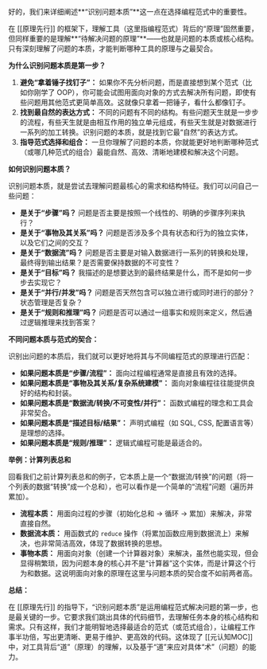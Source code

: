 好的，我们来详细阐述**“识别问题本质”**这一点在选择编程范式中的重要性。

在 [[原理先行]] 的框架下，理解工具（这里指编程范式）背后的“原理”固然重要，但同样重要的是理解**“待解决问题的原理”**——也就是问题的本质或核心结构。只有深刻理解了问题的本质，才能判断哪种工具的原理与之最契合。

**为什么识别问题本质是第一步？**

1.  **避免“拿着锤子找钉子”：** 如果你不先分析问题，而是直接想到某个范式（比如你刚学了 OOP），你可能会试图用面向对象的方式去解决所有问题，即使有些问题用其他范式更简单高效。这就像只拿着一把锤子，看什么都像钉子。
2.  **找到最自然的表达方式：** 不同的问题有不同的结构。有些问题天生就是一步步的流程，有些天生就是由相互作用的独立单元组成，有些天生就是对数据进行一系列的加工转换。识别问题的本质，就是找到它最“自然”的表达方式。
3.  **指导范式选择和组合：** 一旦你理解了问题的本质，你就能更好地判断哪种范式（或哪几种范式的组合）最能自然、高效、清晰地建模和解决这个问题。

**如何识别问题本质？**

识别问题本质，就是尝试去理解问题最核心的需求和结构特征。我们可以问自己一些问题：

*   **是关于“步骤”吗？** 问题是否主要是按照一个线性的、明确的步骤序列来执行？
*   **是关于“事物及其关系”吗？** 问题是否涉及多个具有状态和行为的独立实体，以及它们之间的交互？
*   **是关于“数据流”吗？** 问题是否主要是对输入数据进行一系列的转换和处理，最终得到输出结果？是否需要保持数据的不可变性？
*   **是关于“目标”吗？** 我描述的是想要达到的最终结果是什么，而不是如何一步步去实现它？
*   **是关于“并行/并发”吗？** 问题是否天然包含可以独立进行或同时进行的部分？状态管理是否复杂？
*   **是关于“规则和推理”吗？** 问题是否可以通过一组事实和规则来定义，然后通过逻辑推理来找到答案？

**不同问题本质与范式的契合：**

识别出问题的本质后，我们就可以更好地将其与不同编程范式的原理进行匹配：

*   **如果问题本质是“步骤/流程”：** 面向过程编程通常是直接且有效的选择。
*   **如果问题本质是“事物及其关系/复杂系统建模”：** 面向对象编程往往能提供良好的结构和封装。
*   **如果问题本质是“数据流/转换/不可变性/并行”：** 函数式编程的理念和工具会非常契合。
*   **如果问题本质是“描述目标/结果”：** 声明式编程（如 SQL, CSS, 配置语言等）是理想的选择。
*   **如果问题本质是“规则/推理”：** 逻辑式编程可能是最适合的。

**举例：计算列表总和**

回看我们之前计算列表总和的例子，它本质上是一个“数据流/转换”的问题（将一个列表的数据“转换”成一个总和），也可以看作是一个简单的“流程”问题（遍历并累加）。

*   **流程本质：** 用面向过程的步骤（初始化总和 -> 循环 -> 累加）来解决，非常直接自然。
*   **数据流本质：** 用函数式的 `reduce` 操作（将累加函数应用到数据流上）来解决，也非常简洁高效，体现了数据转换的思想。
*   **事物本质：** 用面向对象（创建一个计算器对象）来解决，虽然也能实现，但会显得稍繁琐，因为问题本身的核心并不是“计算器”这个实体，而是计算这个行为和数据。这说明面向对象的原理在这里与问题本质的契合度不如前两者高。

**总结：**

在 [[原理先行]] 的指导下，“识别问题本质”是运用编程范式解决问题的第一步，也是最关键的一步。它要求我们跳出具体的代码细节，去理解任务本身的核心结构和需求。只有这样，我们才能明智地选择最适合的范式（或范式组合），让编程工作事半功倍，写出更清晰、更易于维护、更高效的代码。这体现了 [[元认知MOC]] 中，对工具背后“道”（原理）的理解，以及基于“道”来应对具体“术”（问题）的能力。